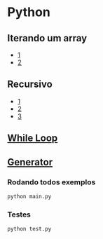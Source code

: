 # Python

## Iterando um array

- [1](./iterate_array1.py)
- [2](./iterate_array2.py)

## Recursivo

- [1](./recursive.py)
- [2](./recursive2.py)
- [3](./recursive3.py)

## [While Loop](./whileLoop.py)

## [Generator](./generator.py)

### Rodando todos exemplos

```python
python main.py
```

### Testes

```python
python test.py
```
